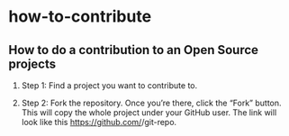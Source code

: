 # how-to-contribute
How to do a contribution to an Open Source projects
----------------------------------------------------

1. Step 1: Find a project you want to contribute to.

2. Step 2: Fork the repository. Once you’re there, click the “Fork” button.
   This will copy the whole project under your GitHub user.
   The link will look like this https://github.com/<YourUsername>/git-repo.


